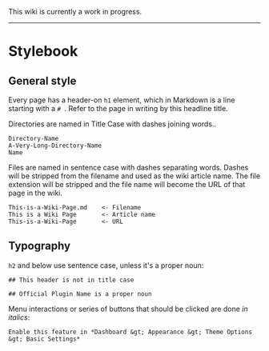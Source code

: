 This wiki is currently a work in progress. 

----------

# Stylebook

## General style

Every page has a header-on `h1` element, which in Markdown is a line starting with a `# `. Refer to the page in writing by this headline title. 

Directories are named in Title Case with dashes joining words..

    Directory-Name
    A-Very-Long-Directory-Name
    Name

Files are named in sentence case with dashes separating words. Dashes will be stripped from the filename and used as the wiki article name. The file extension will be stripped and the file name will become the URL of that page in the wiki. 

    This-is-a-Wiki-Page.md    <- Filename
    This is a Wiki Page       <- Article name
    This-is-a-Wiki-Page       <- URL


## Typography

`h2` and below use sentence case, unless it's a proper noun:

	## This header is not in title case

	## Official Plugin Name is a proper noun

Menu interactions or series of buttons that should be clicked are done *in italics*:

	Enable this feature in *Dashboard &gt; Appearance &gt; Theme Options &gt; Basic Settings*
